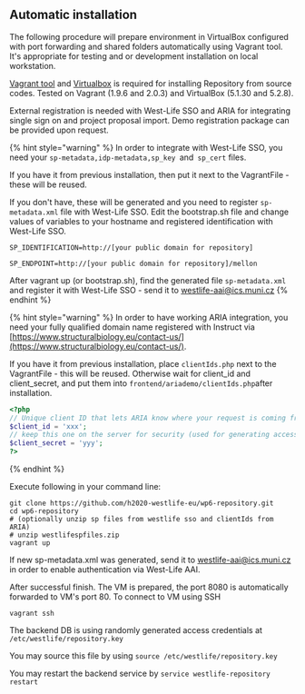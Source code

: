 ## Automatic installation

The following procedure will prepare environment in VirtualBox configured with port forwarding and shared folders automatically using Vagrant tool. It's appropriate for testing and or development installation on local workstation.

[Vagrant tool](https://www.vagrantup.com/downloads.html) and [Virtualbox](https://www.virtualbox.org/wiki/Downloads) is required for installing Repository from source codes. Tested on Vagrant \(1.9.6 and 2.0.3\) and VirtualBox \(5.1.30 and 5.2.8\).

External registration is needed with West-Life SSO and ARIA for integrating single sign on and project proposal import. Demo registration package can be provided upon request.

{% hint style="warning" %}
In order to integrate with West-Life SSO, you need your `sp-metadata,idp-metadata,sp_key `and` sp_cert` files. 

If you have it from previous installation, then put it next to the VagrantFile - these will be reused. 

If you don't have, these will be generated and you need to register `sp-metadata.xml` file with West-Life SSO. Edit the bootstrap.sh file and change values of variables to your hostname and registered identification with West-Life SSO.

`SP_IDENTIFICATION=http://[your public domain for repository] `

`SP_ENDPOINT=http://[your public domain for repository]/mellon` 

After vagrant up \(or bootstrap.sh\), find the generated file `sp-metadata.xml` and register it with West-Life SSO - send it to westlife-aai@ics.muni.cz
{% endhint %}

{% hint style="warning" %}
In order to have working ARIA integration, you need your fully qualified domain name registered with Instruct via [https://www.structuralbiology.eu/contact-us/](https://www.structuralbiology.eu/contact-us/).

If you have it from previous installation, place `clientIds.php` next to the VagrantFile - this will be reused. Otherwise wait for client\_id and client\_secret, and put them into `frontend/ariademo/clientIds.php`after installation.

```php
<?php
// Unique client ID that lets ARIA know where your request is coming from
$client_id = 'xxx';
// keep this one on the server for security (used for generating access tokens)
$client_secret = 'yyy';
?>
```
{% endhint %}

Execute following in your command line:

```text
git clone https://github.com/h2020-westlife-eu/wp6-repository.git
cd wp6-repository
# (optionally unzip sp files from westlife sso and clientIds from ARIA) 
# unzip westlifespfiles.zip
vagrant up
```

If new sp-metadata.xml was generated, send it to westlife-aai@ics.muni.cz in order to enable authentication via West-Life AAI.

After successful finish. The VM is prepared, the port 8080 is automatically forwarded to VM's port 80. To connect to VM using SSH 

`vagrant ssh `

The backend DB is using randomly generated access credentials at `/etc/westlife/repository.key`

You may source this file by using `source /etc/westlife/repository.key`

You may restart the backend service by `service westlife-repository restart`

